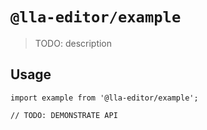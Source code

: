# `@lla-editor/example`

> TODO: description

## Usage

```
import example from '@lla-editor/example';

// TODO: DEMONSTRATE API
```
